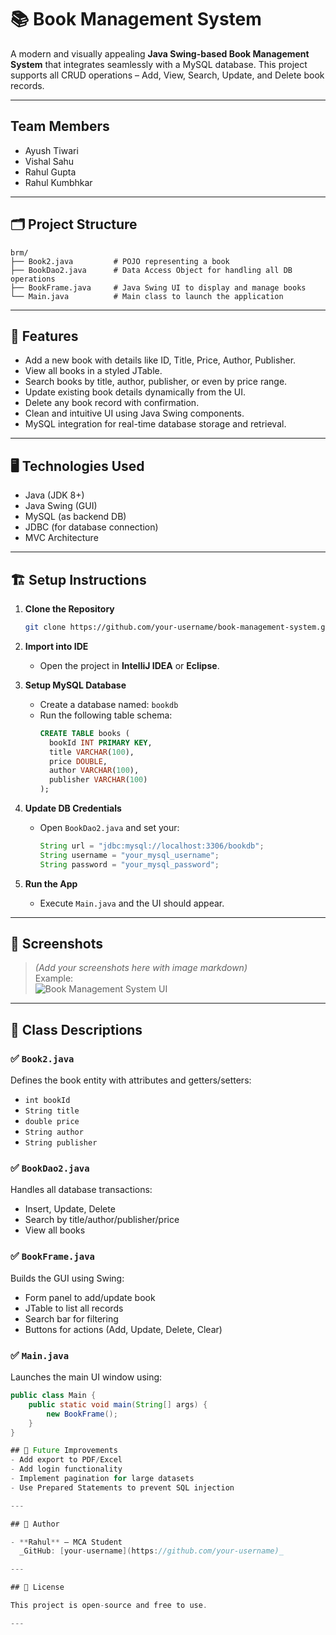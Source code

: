 # 📚 Book Management System

A modern and visually appealing **Java Swing-based Book Management System** that integrates seamlessly with a MySQL database. This project supports all CRUD operations – Add, View, Search, Update, and Delete book records.

---

## Team Members
- Ayush Tiwari
- Vishal Sahu
- Rahul Gupta
- Rahul Kumbhkar
---

## 🗂️ Project Structure

```
brm/
├── Book2.java         # POJO representing a book
├── BookDao2.java      # Data Access Object for handling all DB operations
├── BookFrame.java     # Java Swing UI to display and manage books
└── Main.java          # Main class to launch the application
```

---

## 🔧 Features

- Add a new book with details like ID, Title, Price, Author, Publisher.
- View all books in a styled JTable.
- Search books by title, author, publisher, or even by price range.
- Update existing book details dynamically from the UI.
- Delete any book record with confirmation.
- Clean and intuitive UI using Java Swing components.
- MySQL integration for real-time database storage and retrieval.

---

## 🖥️ Technologies Used

- Java (JDK 8+)
- Java Swing (GUI)
- MySQL (as backend DB)
- JDBC (for database connection)
- MVC Architecture

---

## 🏗️ Setup Instructions

1. **Clone the Repository**
   ```bash
   git clone https://github.com/your-username/book-management-system.git
   ```

2. **Import into IDE**
   - Open the project in **IntelliJ IDEA** or **Eclipse**.

3. **Setup MySQL Database**
   - Create a database named: `bookdb`
   - Run the following table schema:
     ```sql
     CREATE TABLE books (
       bookId INT PRIMARY KEY,
       title VARCHAR(100),
       price DOUBLE,
       author VARCHAR(100),
       publisher VARCHAR(100)
     );
     ```

4. **Update DB Credentials**
   - Open `BookDao2.java` and set your:
     ```java
     String url = "jdbc:mysql://localhost:3306/bookdb";
     String username = "your_mysql_username";
     String password = "your_mysql_password";
     ```

5. **Run the App**
   - Execute `Main.java` and the UI should appear.

---

## 📸 Screenshots

> _(Add your screenshots here with image markdown)_  
> Example:  
> ![Book Management System UI](screenshots/main_ui.png)

---

## 📑 Class Descriptions

### ✅ `Book2.java`
Defines the book entity with attributes and getters/setters:
- `int bookId`
- `String title`
- `double price`
- `String author`
- `String publisher`

### ✅ `BookDao2.java`
Handles all database transactions:
- Insert, Update, Delete
- Search by title/author/publisher/price
- View all books

### ✅ `BookFrame.java`
Builds the GUI using Swing:
- Form panel to add/update book
- JTable to list all records
- Search bar for filtering
- Buttons for actions (Add, Update, Delete, Clear)

### ✅ `Main.java`
Launches the main UI window using:
```java
public class Main {
    public static void main(String[] args) {
        new BookFrame();
    }
}

## 📌 Future Improvements
- Add export to PDF/Excel
- Add login functionality
- Implement pagination for large datasets
- Use Prepared Statements to prevent SQL injection

---

## 🙌 Author

- **Rahul** – MCA Student  
  _GitHub: [your-username](https://github.com/your-username)_

---

## 📃 License

This project is open-source and free to use.

---
